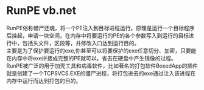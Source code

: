 # RunPE vb.net

RunPE俗称借尸还魂，将一个PE注入到目标进程运行。原理是运行一个目标程序后挂起，申请一块空间，在内存中将要运行的PE的各个参数写入到运行的目标进行中，包括头文件，区段等，并修改入口达到运行目的。    
主要是为了保护要运行的exe,你甚至可以将要保护的exe任意切分、加密，只要能在内存中将exe拼接成完整的PE就可以。省去在硬盘中产生镜像的过程。  
RunPE被广泛的用于加壳工具和病毒软件，比如著名的打包软件BoxedApp的插件就是创建了一个TCPSVCS.EXE的僵尸进程，将打包进去的exe通过注入该进程在内存中运行而达到打包的目的。
